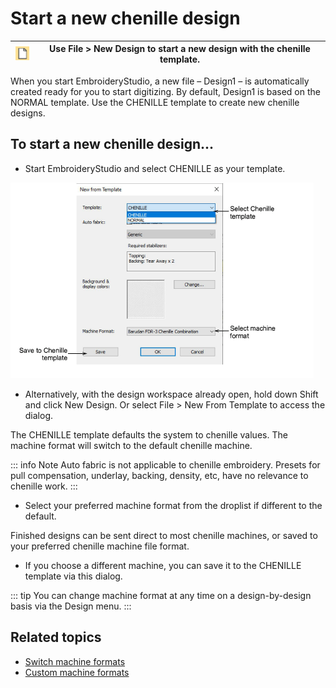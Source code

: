 # Start a new chenille design

| ![New.png](assets/New.png) | Use File > New Design to start a new design with the chenille template. |
| -------------------------- | ----------------------------------------------------------------------- |

When you start EmbroideryStudio, a new file – Design1 – is automatically created ready for you to start digitizing. By default, Design1 is based on the NORMAL template. Use the CHENILLE template to create new chenille designs.

## To start a new chenille design...

- Start EmbroideryStudio and select CHENILLE as your template.

![NewFromTemplate.png](assets/NewFromTemplate.png)

- Alternatively, with the design workspace already open, hold down Shift and click New Design. Or select File > New From Template to access the dialog.

The CHENILLE template defaults the system to chenille values. The machine format will switch to the default chenille machine.

::: info Note
Auto fabric is not applicable to chenille embroidery. Presets for pull compensation, underlay, backing, density, etc, have no relevance to chenille work.
:::

- Select your preferred machine format from the droplist if different to the default.

Finished designs can be sent direct to most chenille machines, or saved to your preferred chenille machine file format.

- If you choose a different machine, you can save it to the CHENILLE template via this dialog.

::: tip
You can change machine format at any time on a design-by-design basis via the Design menu.
:::

## Related topics

- [Switch machine formats](../chenille_output/Switch_machine_formats)
- [Custom machine formats](../../Setup/machines/Custom_machine_formats)
